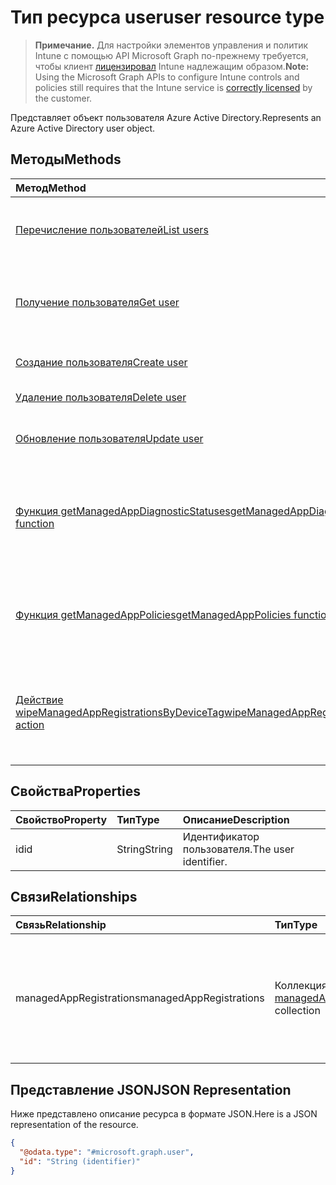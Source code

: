 # <a name="user-resource-type"></a><span data-ttu-id="f7665-101">Тип ресурса user</span><span class="sxs-lookup"><span data-stu-id="f7665-101">user resource type</span></span>

> <span data-ttu-id="f7665-102">**Примечание.** Для настройки элементов управления и политик Intune с помощью API Microsoft Graph по-прежнему требуется, чтобы клиент [лицензировал](https://go.microsoft.com/fwlink/?linkid=839381) Intune надлежащим образом.</span><span class="sxs-lookup"><span data-stu-id="f7665-102">**Note:** Using the Microsoft Graph APIs to configure Intune controls and policies still requires that the Intune service is [correctly licensed](https://go.microsoft.com/fwlink/?linkid=839381) by the customer.</span></span>

<span data-ttu-id="f7665-103">Представляет объект пользователя Azure Active Directory.</span><span class="sxs-lookup"><span data-stu-id="f7665-103">Represents an Azure Active Directory user object.</span></span>
## <a name="methods"></a><span data-ttu-id="f7665-104">Методы</span><span class="sxs-lookup"><span data-stu-id="f7665-104">Methods</span></span>
|<span data-ttu-id="f7665-105">Метод</span><span class="sxs-lookup"><span data-stu-id="f7665-105">Method</span></span>|<span data-ttu-id="f7665-106">Возвращаемый тип</span><span class="sxs-lookup"><span data-stu-id="f7665-106">Return Type</span></span>|<span data-ttu-id="f7665-107">Описание</span><span class="sxs-lookup"><span data-stu-id="f7665-107">Description</span></span>|
|:---|:---|:---|
|[<span data-ttu-id="f7665-108">Перечисление пользователей</span><span class="sxs-lookup"><span data-stu-id="f7665-108">List users</span></span>](../api/intune_mam_user_list.md)|<span data-ttu-id="f7665-109">Коллекция объектов [user](../resources/intune_mam_user.md)</span><span class="sxs-lookup"><span data-stu-id="f7665-109">[user](../resources/intune_mam_user.md) collection</span></span>|<span data-ttu-id="f7665-110">Список свойств и связей объектов [user](../resources/intune_mam_user.md).</span><span class="sxs-lookup"><span data-stu-id="f7665-110">List properties and relationships of the [user](../resources/intune_mam_user.md) objects.</span></span>|
|[<span data-ttu-id="f7665-111">Получение пользователя</span><span class="sxs-lookup"><span data-stu-id="f7665-111">Get user</span></span>](../api/intune_mam_user_get.md)|[<span data-ttu-id="f7665-112">user</span><span class="sxs-lookup"><span data-stu-id="f7665-112">user</span></span>](../resources/intune_mam_user.md)|<span data-ttu-id="f7665-113">Чтение свойств и связей объекта [user](../resources/intune_mam_user.md).</span><span class="sxs-lookup"><span data-stu-id="f7665-113">Read properties and relationships of [plannerTaskDetails](../resources/intune_mam_user.md) object.</span></span>|
|[<span data-ttu-id="f7665-114">Создание пользователя</span><span class="sxs-lookup"><span data-stu-id="f7665-114">Create user</span></span>](../api/intune_mam_user_create.md)|[<span data-ttu-id="f7665-115">user</span><span class="sxs-lookup"><span data-stu-id="f7665-115">user</span></span>](../resources/intune_mam_user.md)|<span data-ttu-id="f7665-116">Создание объекта [user](../resources/intune_mam_user.md).</span><span class="sxs-lookup"><span data-stu-id="f7665-116">Create a new user object.</span></span>|
|[<span data-ttu-id="f7665-117">Удаление пользователя</span><span class="sxs-lookup"><span data-stu-id="f7665-117">Delete user</span></span>](../api/intune_mam_user_delete.md)|<span data-ttu-id="f7665-118">Нет</span><span class="sxs-lookup"><span data-stu-id="f7665-118">None</span></span>|<span data-ttu-id="f7665-119">Удаляет объект [user](../resources/intune_mam_user.md).</span><span class="sxs-lookup"><span data-stu-id="f7665-119">Deletes a [user](../resources/intune_mam_user.md).</span></span>|
|[<span data-ttu-id="f7665-120">Обновление пользователя</span><span class="sxs-lookup"><span data-stu-id="f7665-120">Update user</span></span>](../api/intune_mam_user_update.md)|[<span data-ttu-id="f7665-121">user</span><span class="sxs-lookup"><span data-stu-id="f7665-121">user</span></span>](../resources/intune_mam_user.md)|<span data-ttu-id="f7665-122">Обновление свойств объекта [user](../resources/intune_mam_user.md).</span><span class="sxs-lookup"><span data-stu-id="f7665-122">Update the properties of a user object.</span></span>|
|[<span data-ttu-id="f7665-123">Функция getManagedAppDiagnosticStatuses</span><span class="sxs-lookup"><span data-stu-id="f7665-123">getManagedAppDiagnosticStatuses function</span></span>](../api/intune_mam_user_getmanagedappdiagnosticstatuses.md)|<span data-ttu-id="f7665-124">Коллекция [managedAppDiagnosticStatus](../resources/intune_mam_managedappdiagnosticstatus.md)</span><span class="sxs-lookup"><span data-stu-id="f7665-124">[managedAppDiagnosticStatus](../resources/intune_mam_managedappdiagnosticstatus.md) collection</span></span>|<span data-ttu-id="f7665-125">Получает состояние диагностической проверки определенного пользователя.</span><span class="sxs-lookup"><span data-stu-id="f7665-125">Gets diagnostics validation status for a given user.</span></span>|
|[<span data-ttu-id="f7665-126">Функция getManagedAppPolicies</span><span class="sxs-lookup"><span data-stu-id="f7665-126">getManagedAppPolicies function</span></span>](../api/intune_mam_user_getmanagedapppolicies.md)|<span data-ttu-id="f7665-127">Коллекция [managedAppPolicy](../resources/intune_mam_managedapppolicy.md)</span><span class="sxs-lookup"><span data-stu-id="f7665-127">[managedAppPolicy](../resources/intune_mam_managedapppolicy.md) collection</span></span>|<span data-ttu-id="f7665-128">Получает ограничения приложений для определенного пользователя.</span><span class="sxs-lookup"><span data-stu-id="f7665-128">Gets app restrictions for a given user.</span></span>|
|[<span data-ttu-id="f7665-129">Действие wipeManagedAppRegistrationsByDeviceTag</span><span class="sxs-lookup"><span data-stu-id="f7665-129">wipeManagedAppRegistrationsByDeviceTag action</span></span>](../api/intune_mam_user_wipemanagedappregistrationsbydevicetag.md)|<span data-ttu-id="f7665-130">Нет</span><span class="sxs-lookup"><span data-stu-id="f7665-130">None</span></span>|<span data-ttu-id="f7665-131">Стирает данные о регистрации приложений с указанным тегом приложения.</span><span class="sxs-lookup"><span data-stu-id="f7665-131">Issues a wipe operation on an app registration with specified device tag.</span></span>|

## <a name="properties"></a><span data-ttu-id="f7665-132">Свойства</span><span class="sxs-lookup"><span data-stu-id="f7665-132">Properties</span></span>
|<span data-ttu-id="f7665-133">Свойство</span><span class="sxs-lookup"><span data-stu-id="f7665-133">Property</span></span>|<span data-ttu-id="f7665-134">Тип</span><span class="sxs-lookup"><span data-stu-id="f7665-134">Type</span></span>|<span data-ttu-id="f7665-135">Описание</span><span class="sxs-lookup"><span data-stu-id="f7665-135">Description</span></span>|
|:---|:---|:---|
|<span data-ttu-id="f7665-136">id</span><span class="sxs-lookup"><span data-stu-id="f7665-136">id</span></span>|<span data-ttu-id="f7665-137">String</span><span class="sxs-lookup"><span data-stu-id="f7665-137">String</span></span>|<span data-ttu-id="f7665-138">Идентификатор пользователя.</span><span class="sxs-lookup"><span data-stu-id="f7665-138">The user identifier.</span></span>|

## <a name="relationships"></a><span data-ttu-id="f7665-139">Связи</span><span class="sxs-lookup"><span data-stu-id="f7665-139">Relationships</span></span>
|<span data-ttu-id="f7665-140">Связь</span><span class="sxs-lookup"><span data-stu-id="f7665-140">Relationship</span></span>|<span data-ttu-id="f7665-141">Тип</span><span class="sxs-lookup"><span data-stu-id="f7665-141">Type</span></span>|<span data-ttu-id="f7665-142">Описание</span><span class="sxs-lookup"><span data-stu-id="f7665-142">Description</span></span>|
|:---|:---|:---|
|<span data-ttu-id="f7665-143">managedAppRegistrations</span><span class="sxs-lookup"><span data-stu-id="f7665-143">managedAppRegistrations</span></span>|<span data-ttu-id="f7665-144">Коллекция [managedAppRegistration](../resources/intune_mam_managedappregistration.md)</span><span class="sxs-lookup"><span data-stu-id="f7665-144">[managedAppRegistration](../resources/intune_mam_managedappregistration.md) collection</span></span>|<span data-ttu-id="f7665-145">Любое количество объектов регистрации управляемых приложений, принадлежащих пользователю.</span><span class="sxs-lookup"><span data-stu-id="f7665-145">Zero or more managed app registrations that belong to the user.</span></span>|

## <a name="json-representation"></a><span data-ttu-id="f7665-146">Представление JSON</span><span class="sxs-lookup"><span data-stu-id="f7665-146">JSON Representation</span></span>
<span data-ttu-id="f7665-147">Ниже представлено описание ресурса в формате JSON.</span><span class="sxs-lookup"><span data-stu-id="f7665-147">Here is a JSON representation of the resource.</span></span>
<!-- {
  "blockType": "resource",
  "keyProperty": "id",
  "@odata.type": "microsoft.graph.user"
}
-->
``` json
{
  "@odata.type": "#microsoft.graph.user",
  "id": "String (identifier)"
}
```



